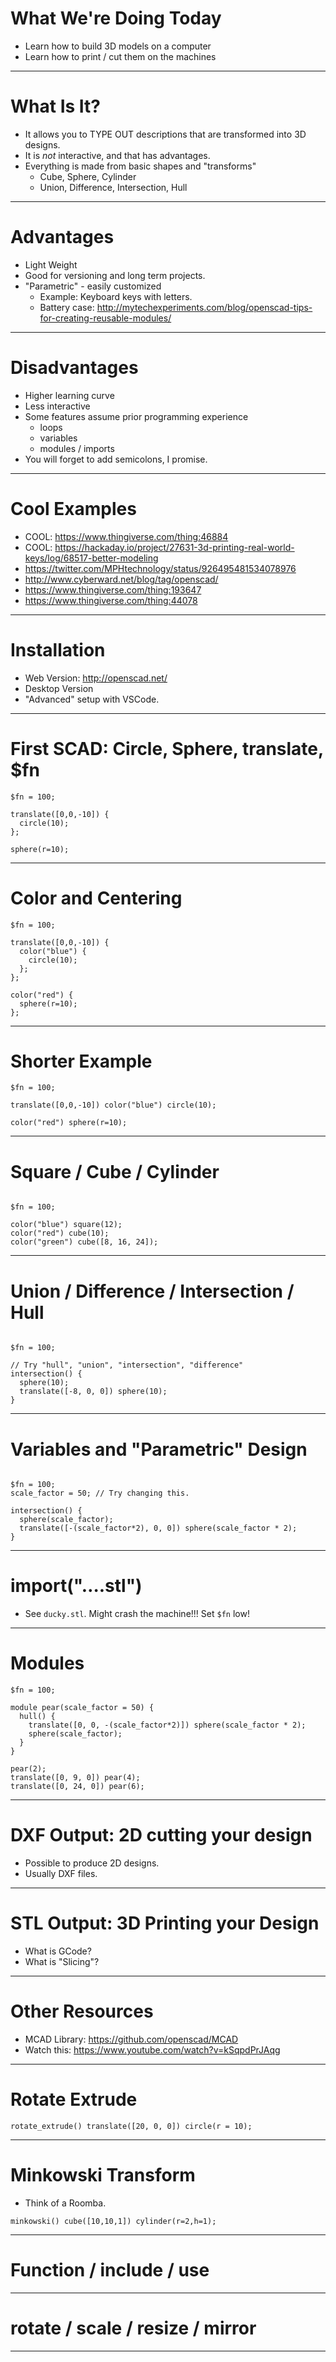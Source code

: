 # What We're Doing Today

 * Learn how to build 3D models on a computer
 * Learn how to print / cut them on the machines

---

# What Is It?

 * It allows you to TYPE OUT descriptions that are transformed into 3D designs.
 * It is _not_ interactive, and that has advantages.
 * Everything is made from basic shapes and "transforms"
   * Cube, Sphere, Cylinder
   * Union, Difference, Intersection, Hull

---


# Advantages

 * Light Weight
 * Good for versioning and long term projects.
 * "Parametric" - easily customized
   * Example: Keyboard keys with letters.
   * Battery case: http://mytechexperiments.com/blog/openscad-tips-for-creating-reusable-modules/

---


# Disadvantages

 * Higher learning curve
 * Less interactive
 * Some features assume prior programming experience
   * loops
   * variables
   * modules / imports
 * You will forget to add semicolons, I promise.

---


# Cool Examples

 * COOL: https://www.thingiverse.com/thing:46884
 * COOL: https://hackaday.io/project/27631-3d-printing-real-world-keys/log/68517-better-modeling
 * https://twitter.com/MPHtechnology/status/926495481534078976
 * http://www.cyberward.net/blog/tag/openscad/
 * https://www.thingiverse.com/thing:193647
 * https://www.thingiverse.com/thing:44078

---


# Installation

 * Web Version: http://openscad.net/
 * Desktop Version
 * "Advanced" setup with VSCode.

---


# First SCAD: Circle, Sphere, translate, $fn

```
$fn = 100;

translate([0,0,-10]) {
  circle(10);
};

sphere(r=10);

```

---


# Color and Centering

```
$fn = 100;

translate([0,0,-10]) {
  color("blue") {
    circle(10);
  };
};

color("red") {
  sphere(r=10);
};

```

---


# Shorter Example

```
$fn = 100;

translate([0,0,-10]) color("blue") circle(10);

color("red") sphere(r=10);

```

---


# Square / Cube / Cylinder


```

$fn = 100;

color("blue") square(12);
color("red") cube(10);
color("green") cube([8, 16, 24]);

```

---


# Union / Difference / Intersection / Hull

```

$fn = 100;

// Try "hull", "union", "intersection", "difference"
intersection() {
  sphere(10);
  translate([-8, 0, 0]) sphere(10);
}
```

---


# Variables and "Parametric" Design

```

$fn = 100;
scale_factor = 50; // Try changing this.

intersection() {
  sphere(scale_factor);
  translate([-(scale_factor*2), 0, 0]) sphere(scale_factor * 2);
}

```

---


# import("….stl")

 * See `ducky.stl`. Might crash the machine!!! Set `$fn` low!

---


# Modules

```
$fn = 100;

module pear(scale_factor = 50) {
  hull() {
    translate([0, 0, -(scale_factor*2)]) sphere(scale_factor * 2);
    sphere(scale_factor);
  }
}

pear(2);
translate([0, 9, 0]) pear(4);
translate([0, 24, 0]) pear(6);

```

---


# DXF Output: 2D cutting your design

 * Possible to produce 2D designs.
 * Usually DXF files.

---


# STL Output: 3D Printing your Design

 * What is GCode?
 * What is "Slicing"?

---


# Other Resources

 * MCAD Library: https://github.com/openscad/MCAD
 * Watch this: https://www.youtube.com/watch?v=kSqpdPrJAqg

---

# Rotate Extrude

```
rotate_extrude() translate([20, 0, 0]) circle(r = 10);
```

---

# Minkowski Transform

* Think of a Roomba.
```
minkowski() cube([10,10,1]) cylinder(r=2,h=1);
```

---

# Function / include / use

---


# rotate / scale / resize / mirror

---


